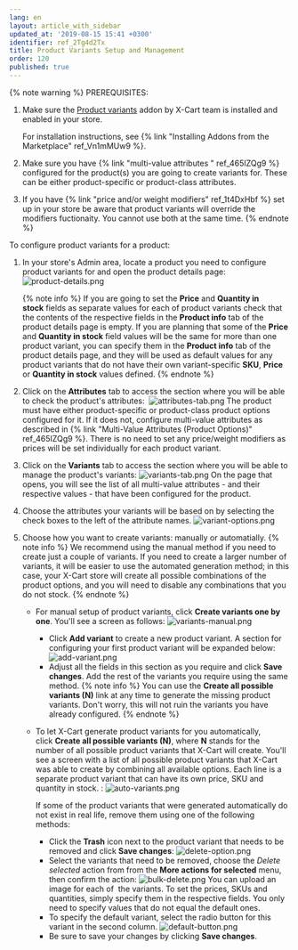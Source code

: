 ```yaml
---
lang: en
layout: article_with_sidebar
updated_at: '2019-08-15 15:41 +0300'
identifier: ref_2Tg4d2Tx
title: Product Variants Setup and Management
order: 120
published: true
---
```

{% note warning %}
PREREQUISITES:
1. Make sure the [Product variants](https://market.x-cart.com/addons/product-variants.html "Product Variants Setup and Management") addon by X-Cart team is installed and enabled in your store. 

   For installation instructions, see {% link "Installing Addons from the Marketplace" ref_Vn1mMUw9 %}.

2. Make sure you have {% link "multi-value attributes " ref_465IZQg9 %} configured for the product(s) you are going to create variants for. These can be either product-specific or product-class attributes.

3. If you have {% link "price and/or weight modifiers" ref_1t4DxHbf %} set up in your store be aware that product variants will override the modifiers fuctionaity. You cannot use both at the same time.
{% endnote %}

To configure product variants for a product:

1.  In your store's Admin area, locate a product you need to configure product variants for and open the product details page:
    ![product-details.png]({{site.baseurl}}/attachments/ref_2Tg4d2Tx/product-details.png)
    
    {% note info %}
    If you are going to set the **Price** and **Quantity in stock** fields as separate values for each of product variants check that the contents of the respective fields in the **Product info** tab of the product details page is empty. 
    If you are planning that some of the **Price** and **Quantity in stock** field values will be the same for more than one product variant, you can specify them in the **Product info** tab of the product details page, and they will be used as default values for any product variants that do not have their own variant-specific **SKU**, **Price** or **Quantity in stock** values defined.
    {% endnote %}

2.  Click on the **Attributes** tab to access the section where you will be able to check the product's attributes: 
    ![attributes-tab.png]({{site.baseurl}}/attachments/ref_2Tg4d2Tx/attributes-tab.png)
    The product must have either product-specific or product-class product options configured for it. If it does not, configure multi-value attributes as described in {% link "Multi-Value Attributes (Product Options)" ref_465IZQg9 %}. There is no need to set any price/weight modifiers as prices will be set individually for each product variant.

5.  Click on the **Variants** tab to access the section where you will be able to manage the product's variants:
    ![variants-tab.png]({{site.baseurl}}/attachments/ref_2Tg4d2Tx/variants-tab.png)
     On the page that opens, you will see the list of all multi-value attributes - and their respective values - that have been configured for the product.
    
6. Choose the attributes your variants will be based on by selecting the check boxes to the left of the attribute names. 
    ![variant-options.png]({{site.baseurl}}/attachments/ref_2Tg4d2Tx/variant-options.png)

7.  Choose how you want to create variants: manually or automatially. 
    {% note info %}
    We recommend using the manual method if you need to create just a couple of variants. If you need to create a larger number of variants, it will be easier to use the automated generation method; in this case, your X-Cart store will create all possible combinations of the product options, and you will need to disable any combinations that you do not stock.
    {% endnote %}

    * For manual setup of product variants, click **Create variants one by one**. 
      You'll see a screen as follows:
      ![variants-manual.png]({{site.baseurl}}/attachments/ref_2Tg4d2Tx/variants-manual.png)
      * Click **Add variant** to create a new product variant. A section for configuring your first product variant will be expanded below:
        ![add-variant.png]({{site.baseurl}}/attachments/ref_2Tg4d2Tx/add-variant.png)
      * Adjust all the fields in this section as you require and click **Save changes**. Add the rest of the variants you require using the same method.
         {% note info %}
         You can use the **Create all possible variants (N)** link at any time to generate the missing product variants. Don't worry, this will not ruin the variants you have already configured.
         {% endnote %}
    * To let X-Cart generate product variants for you automatically, click **Create all possible variants (N)**, where **N** stands for the number of all possible product variants that X-Cart will create.
      You'll see a screen with a list of all possible product variants that X-Cart was able to create by combining all available options. Each line is a separate product variant that can have its own price, SKU and quantity in stock. :
      ![auto-variants.png]({{site.baseurl}}/attachments/ref_2Tg4d2Tx/auto-variants.png)
      
      If some of the product variants that were generated automatically do not exist in real life, remove them using one of the following methods:

      *   Click the **Trash** icon next to the product variant that needs to be removed and click **Save changes**:
          ![delete-option.png]({{site.baseurl}}/attachments/ref_2Tg4d2Tx/delete-option.png)
      *   Select the variants that need to be removed, choose the _Delete selected_ action from from the **More actions for selected** menu, then confirm the action:
          ![bulk-delete.png]({{site.baseurl}}/attachments/ref_2Tg4d2Tx/bulk-delete.png)
          You can upload an image for each of  the variants. To set the prices, SKUs and quantities, simply specify them in the respective fields. You only need to specify values that do not equal the default ones. 
      * To specify the default variant, select the radio button for this variant in the second column.
        ![default-button.png]({{site.baseurl}}/attachments/ref_2Tg4d2Tx/default-button.png)
       * Be sure to save your changes by clicking **Save changes**.
